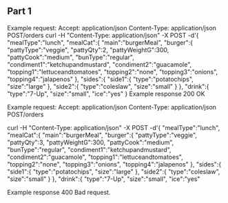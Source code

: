 ## Part 1
Example request:
Accept: application/json
Content-Type: application/json
POST/orders
curl -H "Content-Type: application/json" -X POST -d'{
   "mealType":"lunch",
   "mealCat":{
  	"main":"burgerMeal",
  	"burger":{
     	"pattyType":"veggie",
     	"pattyQty":2,
     	"pattyWeightG":300,
     	"pattyCook":"medium",
     	"bunType":"regular",
     	"condiment1":"ketchupandmustard",
     	"condiment2":"guacamole",
     	"topping1":"lettuceandtomatoes",
     	"topping2":"none",
     	"topping3":"onions",
     	"topping4":"jalapenos"
  	},
  	"sides":{
     	"side1":{
        	"type":"potatochips",
        	"size":"large"
     	},
     	"side2":{
        	"type":"coleslaw",
        	"size":"small"
     	}
  	},
  	"drink":{
     	"type":"7-Up",
     	"size":"small",
     	"ice":"yes"
  	}
Example response
200 OK

Example request:
Accept: application/json
Content-Type: application/json
POST/orders


curl -H "Content-Type: application/json" -X POST -d'{
   "mealType":"lunch",
   "mealCat":{
  	"main":"burgerMeal",
  	"burger":{
     	"pattyType":"veggie",
     	"pattyQty":3,
     	"pattyWeightG":300,
     	"pattyCook":"medium",
     	"bunType":"regular",
     	"condiment1":"ketchupandmustard",
     	"condiment2":"guacamole",
     	"topping1":"lettuceandtomatoes",
     	"topping2":"none",
     	"topping3":"onions",
     	"topping4":"jalapenos"
  	},
  	"sides":{
     	"side1":{
        	"type":"potatochips",
        	"size":"large"
     	},
     	"side2":{
        	"type":"coleslaw",
        	"size":"small"
     	}
  	},
  	"drink":{
     	"type":"7-Up",
     	"size":"small",
     	"ice":"yes"

Example response
400 Bad request. 

